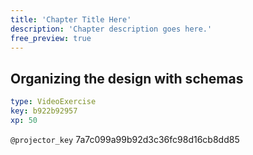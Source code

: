 ```yaml
---
title: 'Chapter Title Here'
description: 'Chapter description goes here.'
free_preview: true
---
```


## Organizing the design with schemas 

```yaml
type: VideoExercise
key: b922b92957
xp: 50
```

`@projector_key`
7a7c099a99b92d3c36fc98d16cb8dd85
